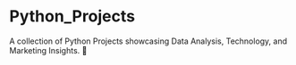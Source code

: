 # Python_Projects
A collection of Python Projects showcasing Data Analysis, Technology, and Marketing Insights. 🚀
